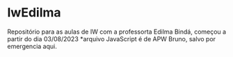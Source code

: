 # IwEdilma
Repositório para as aulas de IW com a professorta Edilma Bindá, começou a partir do dia 03/08/2023
*arquivo JavaScript é de APW Bruno, salvo por emergencia aqui.
